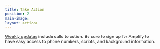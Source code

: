 ```yaml
---
title: Take Action
position: 2
main-image: 
layout: actions
---
```


[Weekly updates](https://www.facebook.com/notes/indivisible-central-contra-costa-county/weekly-update-and-calls-to-action-514/842824222523529/) include calls to action. 
Be sure to sign up for Amplify to have easy access to phone numbers, scripts, and background information. 